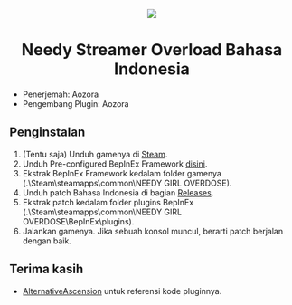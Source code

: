 <p align="center">
<img src="https://cdn2.steamgriddb.com/logo/bde22d46cf57de6ee56d3b422af44173.png">
</p>

<h1 align="center">Needy Streamer Overload Bahasa Indonesia</h1>

- Penerjemah: Aozora
- Pengembang Plugin: Aozora

## Penginstalan
1. (Tentu saja) Unduh gamenya di [Steam](https://store.steampowered.com/app/1451940/NEEDY_STREAMER_OVERLOAD/).
2. Unduh Pre-configured BepInEx Framework [disini](https://drive.google.com/file/d/1QNleDMYKVCpZFJRZJJ7i2fvXAARTIlsx/view?usp=sharing).
3. Ekstrak BepInEx Framework kedalam folder gamenya (.\Steam\steamapps\common\NEEDY GIRL OVERDOSE).
4. Unduh patch Bahasa Indonesia di bagian [Releases](https://github.com/Project-Honku/NSOID/releases/latest).
5. Ekstrak patch kedalam folder plugins BepInEx (.\Steam\steamapps\common\NEEDY GIRL OVERDOSE\BepInEx\plugins).
6. Jalankan gamenya. Jika sebuah konsol muncul, berarti patch berjalan dengan baik.

## Terima kasih
- [AlternativeAscension](https://github.com/Indeterminance/AlternativeAscension) untuk referensi kode pluginnya.
